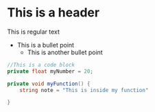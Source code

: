 

# This is a header

This is regular text

-   This is a bullet point
    -   This is another bullet point

```C#
//This is a code block
private float myNumber = 20;

private void myFunction() {
	string note = "This is inside my function"

}

```

